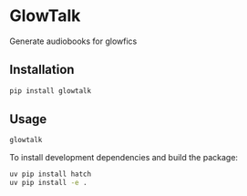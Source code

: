 # GlowTalk

Generate audiobooks for glowfics

## Installation

```bash
pip install glowtalk
```

## Usage

```bash
glowtalk
```

To install development dependencies and build the package:

```bash
uv pip install hatch
uv pip install -e .
```

